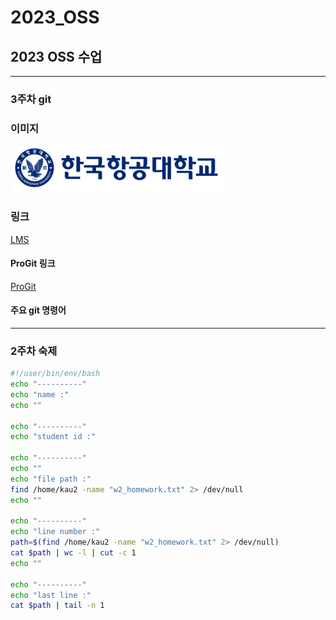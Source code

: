 # 2023_OSS
## 2023 OSS 수업
-----
### 3주차 git
### 이미지
![Alt text](/img/kau/kau.png)
### 링크
[LMS](https://lms.kau.ac.kr/login.php)
#### ProGit 링크
[ProGit](https://git-scm.com/book/ko/v2)
#### 주요 git 명령어

-----
### 2주차 숙제
```bash
#!/user/bin/env/bash
echo "----------"
echo "name :"
echo ""

echo "----------"
echo "student id :"

echo "----------"
echo ""
echo "file path :"
find /home/kau2 -name "w2_homework.txt" 2> /dev/null
echo ""

echo "----------"
echo "line number :"
path=$(find /home/kau2 -name "w2_homework.txt" 2> /dev/null)
cat $path | wc -l | cut -c 1
echo ""

echo "----------"
echo "last line :"
cat $path | tail -n 1
```
